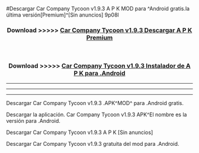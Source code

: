 #Descargar Car Company Tycoon v1.9.3 A P K MOD para ^Android gratis.la última versión[Premium]^[Sin anuncios] 9p08l



<div align="center">
<h3>Download >>>>> <a href="https://es-web.web.app/?es= ${title}">Car Company Tycoon v1.9.3 Descargar A P K Premium</a></h3><br>

<h3>Download >>>>> <a href="https://es-web.web.app/?es= ${title}">Car Company Tycoon v1.9.3 Instalador de A P K para .Android</a></h3>
</div>


----------------------------------------------------------

----------------------------------------------------------

----------------------------------------------------------

Descargar Car Company Tycoon v1.9.3 .APK^MOD^ para .Android gratis.

Descargar la aplicación. Car Company Tycoon v1.9.3 APK^El nombre es la versión para .Android.

Descargar Car Company Tycoon v1.9.3 A P K [Sin anuncios]

Descargar Car Company Tycoon v1.9.3 gratuita del mod para .Android.